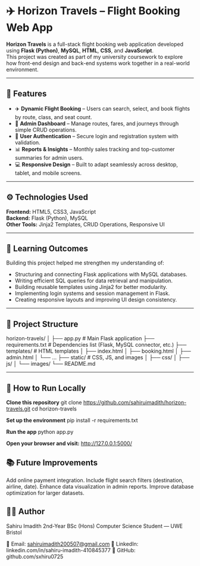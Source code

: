 # ✈️ Horizon Travels – Flight Booking Web App

**Horizon Travels** is a full-stack flight booking web application developed using **Flask (Python)**, **MySQL**, **HTML**, **CSS**, and **JavaScript**.  
This project was created as part of my university coursework to explore how front-end design and back-end systems work together in a real-world environment.

---

## 🚀 Features

- ✈️ **Dynamic Flight Booking** – Users can search, select, and book flights by route, class, and seat count.  
- 🧾 **Admin Dashboard** – Manage routes, fares, and journeys through simple CRUD operations.  
- 🔐 **User Authentication** – Secure login and registration system with validation.  
- 📊 **Reports & Insights** – Monthly sales tracking and top-customer summaries for admin users.  
- 💻 **Responsive Design** – Built to adapt seamlessly across desktop, tablet, and mobile screens.  

---

## ⚙️ Technologies Used

**Frontend:** HTML5, CSS3, JavaScript  
**Backend:** Flask (Python), MySQL  
**Other Tools:** Jinja2 Templates, CRUD Operations, Responsive UI  

---

## 🧠 Learning Outcomes

Building this project helped me strengthen my understanding of:
- Structuring and connecting Flask applications with MySQL databases.  
- Writing efficient SQL queries for data retrieval and manipulation.  
- Building reusable templates using Jinja2 for better modularity.  
- Implementing login systems and session management in Flask.  
- Creating responsive layouts and improving UI design consistency.  

---

## 🧩 Project Structure

horizon-travels/
│
├── app.py # Main Flask application
├── requirements.txt # Dependencies list (Flask, MySQL connector, etc.)
├── templates/ # HTML templates
│ ├── index.html
│ ├── booking.html
│ ├── admin.html
│ └── ...
├── static/ # CSS, JS, and images
│ ├── css/
│ ├── js/
│ └── images/
└── README.md

---

## 🧠 How to Run Locally

**Clone this repository**
git clone https://github.com/sahiruimadith/horizon-travels.git
cd horizon-travels

**Set up the environment**
pip install -r requirements.txt

**Run the app**
python app.py

**Open your browser and visit:**
http://127.0.0.1:5000/

## 📚 Future Improvements
Add online payment integration.
Include flight search filters (destination, airline, date).
Enhance data visualization in admin reports.
Improve database optimization for larger datasets.

## 👨‍💻 Author
Sahiru Imadith
2nd-Year BSc (Hons) Computer Science Student — UWE Bristol

📧 Email: sahiruimadith200507@gmail.com
💼 LinkedIn: linkedin.com/in/sahiru-imadith-410845377
🐙 GitHub: github.com/sxhiru0725
